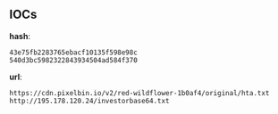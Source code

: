 
## IOCs

__hash__:

```text
43e75fb2283765ebacf10135f598e98c
540d3bc5982322843934504ad584f370
```
__url__:

```text
https://cdn.pixelbin.io/v2/red-wildflower-1b0af4/original/hta.txt
http://195.178.120.24/investorbase64.txt
```